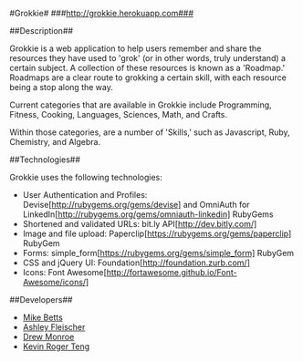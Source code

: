 #Grokkie#
###http://grokkie.herokuapp.com###


##Description##

Grokkie is a web application to help users remember and share the resources
they have used to 'grok' (or in other words, truly understand) a certain 
subject.  A collection of these resources is known as a 'Roadmap.'  Roadmaps 
are a clear route to grokking a certain skill, with each resource being a stop
along the way.

Current categories that are available in Grokkie include Programming, Fitness,
Cooking, Languages, Sciences, Math, and Crafts.

Within those categories, are a number of 'Skills,' such as Javascript, Ruby, 
Chemistry, and Algebra.

##Technologies##

Grokkie uses the following technologies:
- User Authentication and Profiles: Devise[http://rubygems.org/gems/devise] and OmniAuth for LinkedIn[http://rubygems.org/gems/omniauth-linkedin] RubyGems
- Shortened and validated URLs: bit.ly API[http://dev.bitly.com/]
- Image and file upload: Paperclip[https://rubygems.org/gems/paperclip] RubyGem
- Forms:  simple_form[https://rubygems.org/gems/simple_form] RubyGem
- CSS and jQuery UI:  Foundation[http://foundation.zurb.com/]
- Icons: Font Awesome[http://fortawesome.github.io/Font-Awesome/icons/]

##Developers##
- [Mike Betts](https://github.com/mbetts7)
- [Ashley Fleischer](https://github.com/afleisch)
- [Drew Monroe](https://github.com/dvmonroe)
- [Kevin Roger Teng](https://github.com/kevinrogerteng)
